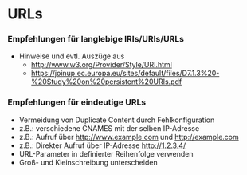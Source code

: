 URLs
====

### Empfehlungen für langlebige IRIs/URIs/URLs

- Hinweise und evtl. Auszüge aus
  - http://www.w3.org/Provider/Style/URI.html
  - https://joinup.ec.europa.eu/sites/default/files/D7.1.3%20-%20Study%20on%20persistent%20URIs.pdf

### Empfehlungen für eindeutige URLs

- Vermeidung von Duplicate Content durch Fehlkonfiguration
- z.B.: verschiedene CNAMES mit der selben IP-Adresse
- z.B.: Aufruf über http://www.example.com und http://example.com
- z.B.: Direkter Aufruf über IP-Adresse http://1.2.3.4/
- URL-Parameter in definierter Reihenfolge verwenden
- Groß- und Kleinschreibung unterscheiden
